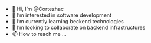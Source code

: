 - 👋 Hi, I’m @Cortezhac
- 👀 I’m interested in software development
- 🌱 I’m currently learning beckend technologies 
- 💞️ I’m looking to collaborate on backend infrastructures
- 📫 How to reach me ...

<!---
Cortezhac/Cortezhac is a ✨ special ✨ repository because its `README.md` (this file) appears on your GitHub profile.
You can click the Preview link to take a look at your changes.
--->
